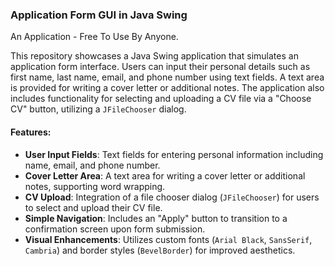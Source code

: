### Application Form GUI in Java Swing
An Application - Free To Use By Anyone.


This repository showcases a Java Swing application that simulates an application form interface. Users can input their personal details such as first name, last name, email, and phone number using text fields. A text area is provided for writing a cover letter or additional notes. The application also includes functionality for selecting and uploading a CV file via a "Choose CV" button, utilizing a `JFileChooser` dialog.

#### Features:
- **User Input Fields**: Text fields for entering personal information including name, email, and phone number.
- **Cover Letter Area**: A text area for writing a cover letter or additional notes, supporting word wrapping.
- **CV Upload**: Integration of a file chooser dialog (`JFileChooser`) for users to select and upload their CV file.
- **Simple Navigation**: Includes an "Apply" button to transition to a confirmation screen upon form submission.
- **Visual Enhancements**: Utilizes custom fonts (`Arial Black`, `SansSerif`, `Cambria`) and border styles (`BevelBorder`) for improved aesthetics.


